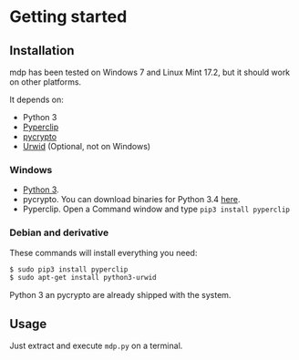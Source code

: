 Getting started
===============

## Installation

mdp has been tested on Windows 7 and Linux Mint 17.2, but it should work on
other platforms.

It depends on:
* Python 3
* [Pyperclip](https://pypi.python.org/pypi/pyperclip/1.5.11)
* [pycrypto](https://www.dlitz.net/software/pycrypto/)
* [Urwid](http://urwid.org/) (Optional, not on Windows)

### Windows
* [Python 3](https://www.python.org/downloads/).
* pycrypto. You can download binaries for Python 3.4 [here](https://github.com/axper/python3-pycrypto-windows-installer).
* Pyperclip. Open a Command window and type `pip3 install pyperclip`

### Debian and derivative
These commands will install everything you need:
```bash
$ sudo pip3 install pyperclip
$ sudo apt-get install python3-urwid
```
Python 3 an pycrypto are already shipped with the system.

## Usage

Just extract and execute `mdp.py` on a terminal.

